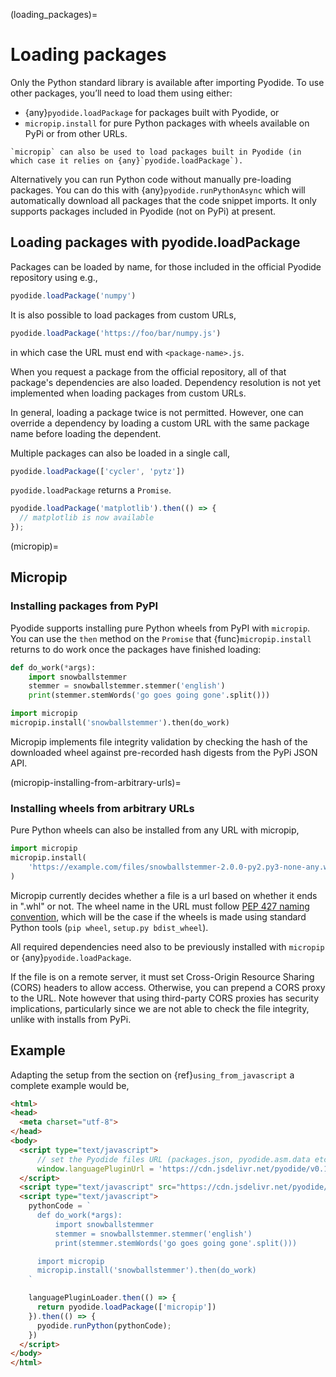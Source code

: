 (loading_packages)=
# Loading packages

Only the Python standard library is available after importing Pyodide.
To use other packages, you’ll need to load them using either:
 - {any}`pyodide.loadPackage` for packages built with Pyodide, or 
 - `micropip.install` for pure Python packages with wheels available on PyPi or
   from other URLs.

```{note}
`micropip` can also be used to load packages built in Pyodide (in
which case it relies on {any}`pyodide.loadPackage`).
```

Alternatively you can run Python code without manually pre-loading packages.
You can do this with {any}`pyodide.runPythonAsync` 
which will automatically download all packages that the code snippet imports. 
It only supports packages included in Pyodide (not on PyPi) at present.

## Loading packages with pyodide.loadPackage

Packages can be loaded by name, for those included in the official Pyodide
repository using e.g.,
```js
pyodide.loadPackage('numpy')
```
It is also possible to load packages from custom URLs,
```js
pyodide.loadPackage('https://foo/bar/numpy.js')
```
in which case the URL must end with `<package-name>.js`.

When you request a package from the official repository, all of that package's
dependencies are also loaded. Dependency resolution is not yet implemented
when loading packages from custom URLs.

In general, loading a package twice is not permitted. However, one can override
a dependency by loading a custom URL with the same package name before loading
the dependent.

Multiple packages can also be loaded in a single call,
```js
pyodide.loadPackage(['cycler', 'pytz'])
```

`pyodide.loadPackage` returns a `Promise`.

```javascript
pyodide.loadPackage('matplotlib').then(() => {
  // matplotlib is now available
});
```

(micropip)=
## Micropip

### Installing packages from PyPI

Pyodide supports installing pure Python wheels from PyPI with `micropip`. You
can use the `then` method on the `Promise` that {func}`micropip.install`
returns to do work once the packages have finished loading:

```py
def do_work(*args):
    import snowballstemmer
    stemmer = snowballstemmer.stemmer('english')
    print(stemmer.stemWords('go goes going gone'.split()))

import micropip
micropip.install('snowballstemmer').then(do_work)
```

Micropip implements file integrity validation by checking the hash of the
downloaded wheel against pre-recorded hash digests from the PyPi JSON API.

(micropip-installing-from-arbitrary-urls)=

### Installing wheels from arbitrary URLs

Pure Python wheels can also be installed from any URL with micropip,
```py
import micropip
micropip.install(
    'https://example.com/files/snowballstemmer-2.0.0-py2.py3-none-any.whl'
)
```
Micropip currently decides whether a file is a url based on whether it ends in ".whl" or not.
The wheel name in the URL must follow [PEP 427 naming
convention](https://www.python.org/dev/peps/pep-0427/#file-format), which will
be the case if the wheels is made using standard Python tools (`pip wheel`,
`setup.py bdist_wheel`).

All required dependencies need also to be previously installed with `micropip`
or {any}`pyodide.loadPackage`.

If the file is on a remote server, it must set Cross-Origin Resource Sharing (CORS) headers to
allow access. Otherwise, you can prepend a CORS proxy to the URL. Note however
that using third-party CORS proxies has security implications, particularly
since we are not able to check the file integrity, unlike with installs from
PyPi.


## Example

Adapting the setup from the section on {ref}`using_from_javascript`
a complete example would be,

```html
<html>
<head>
  <meta charset="utf-8">
</head>
<body>
  <script type="text/javascript">
      // set the Pyodide files URL (packages.json, pyodide.asm.data etc)
      window.languagePluginUrl = 'https://cdn.jsdelivr.net/pyodide/v0.16.1/full/';
  </script>
  <script type="text/javascript" src="https://cdn.jsdelivr.net/pyodide/v0.16.1/full/pyodide.js"></script>
  <script type="text/javascript">
    pythonCode = `
      def do_work(*args):
          import snowballstemmer
          stemmer = snowballstemmer.stemmer('english')
          print(stemmer.stemWords('go goes going gone'.split()))

      import micropip
      micropip.install('snowballstemmer').then(do_work)
    `

    languagePluginLoader.then(() => {
      return pyodide.loadPackage(['micropip'])
    }).then(() => {
      pyodide.runPython(pythonCode);
    })
  </script>
</body>
</html>
```
